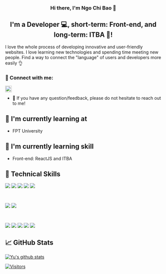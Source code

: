 <h3 align="center">
Hi there, I'm Ngo Chi Bao</a> 👋
</h3>

<h2 align="center">
I'm a Developer 💻, short-term: Front-end, and long-term: ITBA 💪!
</h2> 

I love the whole process of developing innovative and user-friendly websites. I love learning new technologies and spending time meeting new people. Find a way to connect the "language" of users and developers more easily 👌

### 🤝 Connect with me:

<a href="https://www.facebook.com/chibao.ngo.7161/"><img align="left" src="https://github.com/baolucky1901/baolucky1901/tree/main/images/Facebook.png" alt="baolucky | Facebook" width="21px"/></a>
</br>
- 💬 If you have any question/feedback, please do not hesitate to reach out to me!

## 🔭 I'm currently learning at

- FPT University

## 🌱 I'm currently learning skill

- Front-end: ReactJS and ITBA 

## 💼 Technical Skills

![](https://img.shields.io/badge/Code-Java-informational?style=flat&logo=Java&color=ED8B00)
![](https://img.shields.io/badge/Code-JavaScript-informational?style=flat&logo=JavaScript&color=F7DF1E)
![](https://img.shields.io/badge/Code-HTML5-informational?style=flat&logo=HTML5&color=E34F26)
![](https://img.shields.io/badge/Code-MicrosoftSQLServer-informational?style=flat&logo=MicrosoftSQLServer&color=CC2927)
![](https://img.shields.io/badge/Code-Maven-informational?style=flat&logo=Maven&color=C71A36)

</br>

![](https://img.shields.io/badge/Style-Bootstrap-informational?style=flat&logo=Bootstrap&color=7952B3)
![](https://img.shields.io/badge/Style-CSS3-informational?style=flat&logo=CSS3&color=1572B6)

</br>

![](https://img.shields.io/badge/Tools-Figma-informational?style=flat&logo=Figma&color=F24E1E)
![](https://img.shields.io/badge/Tools-Postman-informational?style=flat&logo=Postman&color=FF6C37)
![](https://img.shields.io/badge/Tools-Jira-informational?style=flat&logo=Jira&color=0A0FFF)
![](https://img.shields.io/badge/Tools-Trello-informational?style=flat&logo=Trello&color=026AA7)
![](https://img.shields.io/badge/Tools-GitHub-informational?style=flat&logo=GitHub&color=181717)

## 📈 GitHub Stats 

[![Yu's github stats](https://github-readme-stats.vercel.app/api?username=baolucky1901)](https://github.com/baolucky1901)

[![Visitors](https://visitor-badge.glitch.me/badge?page_id=yushi1007.yushi1007)](https://www.yushi.dev/)
